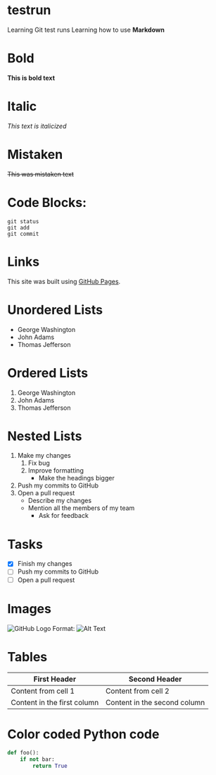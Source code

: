# testrun
Learning Git test runs
Learning how to use **Markdown**
# Bold
**This is bold text**
# Italic
*This text is italicized*
# Mistaken
~~This was mistaken text~~
# Code Blocks: 
```
git status
git add
git commit
```
# Links
This site was built using [GitHub Pages](https://pages.github.com/).
#  Unordered Lists
- George Washington
- John Adams
- Thomas Jefferson

# Ordered Lists
 1. George Washington
2. John Adams
3. Thomas Jefferson

# Nested Lists
1. Make my changes
    1. Fix bug
    2. Improve formatting
        - Make the headings bigger
2. Push my commits to GitHub
3. Open a pull request
    * Describe my changes
    * Mention all the members of my team
        * Ask for feedback
        
 # Tasks
 - [x] Finish my changes
- [ ] Push my commits to GitHub
- [ ] Open a pull request

# Images
![GitHub Logo](/images/logo.png)
Format: ![Alt Text](url)

# Tables
First Header | Second Header
------------ | -------------
Content from cell 1 | Content from cell 2
Content in the first column | Content in the second column

# Color coded Python code
```python
def foo():
    if not bar:
        return True
```
